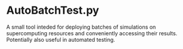 # AutoBatchTest.py
A small tool inteded for deploying batches of simulations on supercomputing resources and conveniently accessing their results. Potentially also useful in automated testing.
